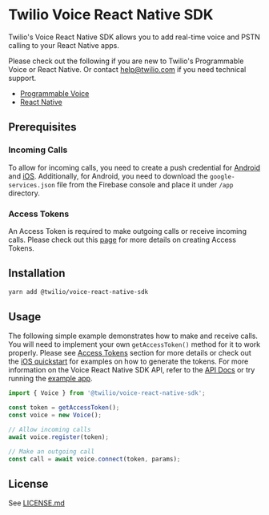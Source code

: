 # Twilio Voice React Native SDK

Twilio's Voice React Native SDK allows you to add real-time voice and PSTN calling to your React Native apps.

Please check out the following if you are new to Twilio's Programmable Voice or React Native. Or contact [help@twilio.com](mailto:help@twilio.com) if you need technical support.

- [Programmable Voice](https://www.twilio.com/docs/voice/sdks)
- [React Native](https://reactnative.dev/docs/getting-started)

## Prerequisites

### Incoming Calls

To allow for incoming calls, you need to create a push credential for [Android](https://github.com/twilio/voice-quickstart-android/blob/master/Docs/manage-push-credentials.md) and [iOS](https://github.com/twilio/voice-quickstart-ios#6-create-a-push-credential-with-your-voip-service-certificate). Additionally, for Android, you need to download the `google-services.json` file from the Firebase console and place it under `/app` directory.

### Access Tokens

An Access Token is required to make outgoing calls or receive incoming calls. Please check out this [page](https://www.twilio.com/docs/iam/access-tokens#create-an-access-token-for-voice) for more details on creating Access Tokens.

## Installation

```sh
yarn add @twilio/voice-react-native-sdk
```

## Usage

The following simple example demonstrates how to make and receive calls. You will need to implement your own `getAccessToken()` method for it to work properly. Please see [Access Tokens](#access-tokens) section for more details or check out the [iOS quickstart](https://github.com/twilio/voice-quickstart-ios) for examples on how to generate the tokens.
For more information on the Voice React Native SDK API, refer to the [API Docs](docs/twilio-voice-react-native.md) or try running the [example app](example).

```ts
import { Voice } from '@twilio/voice-react-native-sdk';

const token = getAccessToken();
const voice = new Voice();

// Allow incoming calls
await voice.register(token);

// Make an outgoing call
const call = await voice.connect(token, params);
```

## License

See [LICENSE.md](LICENSE.md)
